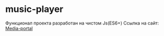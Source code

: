 # music-player
Функционал проекта разработан на чистом Js(ES6+)
Ссылка на сайт:
[Media-portal](https://kirillshapovalovv.github.io/music-player/)
